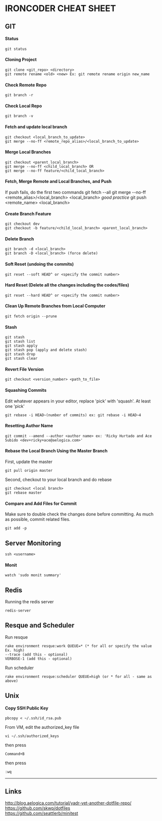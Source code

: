 # IRONCODER CHEAT SHEET

## GIT
#### Status
    git status

#### Cloning Project
    git clone <git_repo> <directory>
    git remote rename <old> <new> Ex: git remote rename origin new_name

#### Check Remote Repo
    git branch -r

#### Check Local Repo
    git branch -v

#### Fetch and update local branch
    git checkout <local_branch_to_update>
    git merge --no-ff <remote_repo_alias>/<local_branch_to_update>

#### Merge Local Branches
    git checkout <parent_local_branch>
    git merge --no-ff <child_local_branch> OR
    git merge --no-ff feature/<child_local_branch>

#### Fetch, Merge Remote and Local Branches, and Push
If push fails, do the first two commands
    git fetch --all
    git merge --no-ff <remote_alias>/<local_branch> <local_branch> *good practice*
    git push <remote_name> <local_branch> 

#### Create Branch Feature
    git checkout dev
    git checkout -b feature/<child_local_branch> <parent_local_branch>

#### Delete Branch
    git branch -d <local_branch>
    git branch -D <local_branch> (force delete)

#### Soft Reset (undoing the commits)
    git reset --soft HEAD^ or <specify the commit number>

#### Hard Reset (Delete all the changes including the codes/files)
    git reset --hard HEAD^ or <specify the commit number>

#### Clean Up Remote Branches from Local Computer
    git fetch origin --prune

#### Stash
    git stash
    git stash list
    git stash apply
    git stash pop (apply and delete stash)
    git stash drop
    git stash clear

#### Revert File Version
    git checkout <version_number> <path_to_file>

#### Squashing Commits
Edit whatever appears in your editor, replace 'pick' with 'squash'. At least one 'pick'

    git rebase -i HEAD~(number of commits) ex: git rebase -i HEAD~4

#### Resetting Author Name
    git commit --amend --author <author name> ex: 'Ricky Hurtado and Ace Subido <dev+ricky+ace@aelogica.com>'

#### Rebase the Local Branch Using the Master Branch
First, update the master

    git pull origin master

Second, checkout to your local branch and do rebase

    git checkout <local branch>
    git rebase master

#### Compare and Add Files for Commit
Make sure to double check the changes done before committing. As much as possible, commit related files.

    git add -p

## Server Monitoring
    ssh <username>

#### Monit
    watch 'sudo monit summary'

## Redis
Running the redis server

    redis-server

## Resque and Scheduler
Run resque

    rake environment resque:work QUEUE=* (* for all or specify the value Ex. high)
    --trace (add this - optional)
    VERBOSE-1 (add this - optional)

Run scheduler

    rake environment resque:scheduler QUEUE=high (or * for all - same as above)
    
## Unix

#### Copy SSH Public Key

    pbcopy < ~/.ssh/id_rsa.pub

From VM, edit the authorized_key file

    vi ~/.ssh/authorized_keys

then press

    Command+B

then press

    :wq
  
***
    
## Links

<http://blog.aelogica.com/tutorial/yadr-yet-another-dotfile-repo/>  
<https://github.com/skwp/dotfiles>  
<https://github.com/seattlerb/minitest>  
